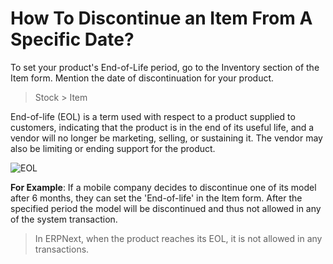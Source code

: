 # How To Discontinue an Item From A Specific Date?

To set your product's End-of-Life period, go to the Inventory section of the Item form. Mention the date of discontinuation for your product.

> Stock > Item

End-of-life (EOL) is a term used with respect to a product supplied to customers, indicating that the product is in the end of its useful life, and a vendor will no longer be marketing, selling, or sustaining it. The vendor may also be limiting or ending support for the product. 

![EOL](/assets/frappe_io/images/erpnext/faq-eol.png)

__For Example__: If a mobile company decides to discontinue one of its model after 6 months, they can set the 'End-of-life' in the Item form. After the specified period the model will be discontinued and thus not allowed in any of the system transaction.


> In ERPNext, when the product reaches its EOL, it is not allowed in any transactions.
